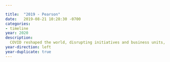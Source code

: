 ```yaml
---

title:  "2019 - Pearson"
date:   2019-08-21 10:28:30 -0700
categories:
- timeline
year: 2020
description: 
  COVID reshaped the world, disrupting initiatives and business units, forcing us to pivot and rethink education to adapt to a rapidly changing landscape.
year-direction: left
year-duplicate: true
---
```

